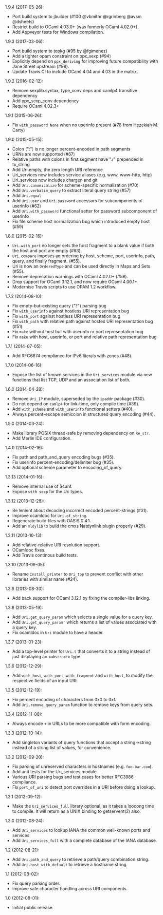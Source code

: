 1.9.4 (2017-05-26):
* Port build system to jbuilder (#100 @vbmithr @rgrinberg @avsm @dsheets)
* Restrict build to OCaml 4.03.0+ (was formerly OCaml 4.02.0+).
* Add Appveyor tests for Windows compilation.

1.9.3 (2017-03-06):
* Port build system to topkg (#95 by @fgimenez)
* Add a tighter opam constraint on ppx_sexp (#94)
* Explicitly depend on `ppx_deriving` for improving future compatibility
  with Jane Street upstream (#98).
* Update Travis CI to include OCaml 4.04 and 4.03 in the matrix.

1.9.2 (2016-02-12):
* Remove sexplib.syntax, type_conv deps and camlp4 transitive dependency
* Add ppx_sexp_conv dependency
* Require OCaml 4.02.3+

1.9.1 (2015-06-26):
* Fix `with_password None` when no userinfo present (#78 from Hezekiah M. Carty)

1.9.0 (2015-05-15):
* Colon (":") is no longer percent-encoded in path segments
* URNs are now supported (#67)
* Relative paths with colons in first segment have "./" prepended in to_string
* Add Uri.empty, the zero length URI reference
* Uri_services now includes service aliases (e.g. www, www-http, http)
* Uri_services now includes chargen and git
* Add `Uri.canonicalize` for scheme-specific normalization (#70)
* Add `Uri.verbatim_query` to extract literal query string (#57)
* Add `Uri.equal`
* Add `Uri.user` and `Uri.password` accessors for subcomponents of userinfo (#62)
* Add `Uri.with_password` functional setter for password subcomponent of userinfo
* Fix file scheme host normalization bug which introduced empty host (#59)

1.8.0 (2015-02-16):
* `Uri.with_port` no longer sets the host fragment to a blank value if both
   the host and port are empty (#63).
* `Uri.compare` imposes an ordering by host, scheme, port, userinfo, path,
  query, and finally fragment. (#55).
* Uri is now an `OrderedType` and can be used directly in Maps and Sets (#55).
* Remove deprecation warnings with OCaml 4.02.0+ (#58).
* Drop support for OCaml 3.12.1, and now require OCaml 4.00.1+.
* Modernise Travis scripts to use OPAM 1.2 workflow.

1.7.2 (2014-08-10):
* Fix empty-but-existing query ("?") parsing bug
* Fix `with_userinfo` against hostless URI representation bug
* Fix `with_port` against hostless URI representation bug
* Fix `with_path` with relative path against hosted URI representation bug (#51)
* Fix `make` without host but with userinfo or port representation bug
* Fix `make` with host, userinfo, or port and relative path representation bug

1.7.1 (2014-07-05):
* Add RFC6874 compliance for IPv6 literals with zones (#48).

1.7.0 (2014-06-16):
* Expose the list of known services in the `Uri_services` module via
  new functions that list TCP, UDP and an association list of both.

1.6.0 (2014-04-28):
* Remove `Uri_IP` module, superseded by the `ipaddr` package (#30).
* Do not depend on `camlp4` for link-time, only compile time (#39).
* Add `with_scheme` and `with_userinfo` functional setters (#40).
* Always percent-escape semicolon in structured query encoding (#44).

1.5.0 (2014-03-24):
* Make library POSIX thread-safe by removing dependency on `Re_str`.
* Add Merlin IDE configuration.

1.4.0 (2014-02-16):
* Fix path and path_and_query encoding bugs (#35).
* Fix userinfo percent-encoding/delimiter bug (#35).
* Add optional scheme parameter to encoding_of_query.

1.3.13 (2014-01-16):
* Remove internal use of Scanf.
* Expose `with sexp` for the Uri types.

1.3.12 (2013-12-28):
* Be lenient about decoding incorrect encoded percent-strings (#31).
* Improve ocamldoc for `Uri.of_string`.
* Regenerate build files with OASIS 0.4.1.
* Add an `mldylib` to build the cmxs Natdynlink plugin properly (#29).

1.3.11 (2013-10-13):
* Add relative-relative URI resolution support.
* OCamldoc fixes.
* Add Travis continous build tests.

1.3.10 (2013-09-05):
* Rename `Install_printer` to `Uri_top` to prevent conflict with other libraries with similar name (#24).

1.3.9 (2013-08-30):
* Add back support for OCaml 3.12.1 by fixing the compiler-libs linking.

1.3.8 (2013-05-19):
* Add `Uri.get_query_param` which selects a single value for a query key.
* Add `Uri.get_query_param'` which returns a list of values associated with a query key.
* Fix ocamldoc in `Uri` module to have a header.

1.3.7 (2013-01-23):
* Add a top-level printer for `Uri.t` that converts it to a string instead
  of just displaying an `<abstract>` type.

1.3.6 (2012-12-29):
* Add `with_host`, `with_port`, `with_fragment` and `with_host`, to modify
  the respective fields of an input URI.

1.3.5 (2012-12-19):
* Fix percent encoding of characters from 0x0 to 0xf.
* Add `Uri.remove_query_param` function to remove keys from query sets.

1.3.4 (2012-11-08):
* Always encode `+` in URLs to be more compatible with form encoding.

1.3.3 (2012-10-14):
* Add singleton variants of query functions that accept a string->string
  instead of a string list of values, for convenience.

1.3.2 (2012-09-20):
* Fix parsing of unreserved characters in hostnames (e.g. `foo-bar.com`).
* Add unit tests for the Uri_services module.
* Various URI parsing bugs and test cases for better RFC3986 compliance.
* Fix `port_of_uri` to detect port overrides in a URI before doing a lookup.

1.3.1 (2012-09-12):
* Make the `Uri_services_full` library optional, as it takes a loooong time
  to compile. It will return as a UNIX binding to getservent(2) also.

1.3.0 (2012-08-24):
* Add `Uri_services` to lookup IANA the common well-known ports and services
* Add `Uri_services_full` with a complete database of the IANA database.

1.2 (2012-08-21):
* Add `Uri.path_and_query` to retrieve a path/query combination string.
* Add `Uri.host_with_default` to retrieve a hostname string.

1.1 (2012-08-02):
* Fix query parsing order.
* Improve safe character handling across URI components.

1.0 (2012-08-01):
* Initial public release.
